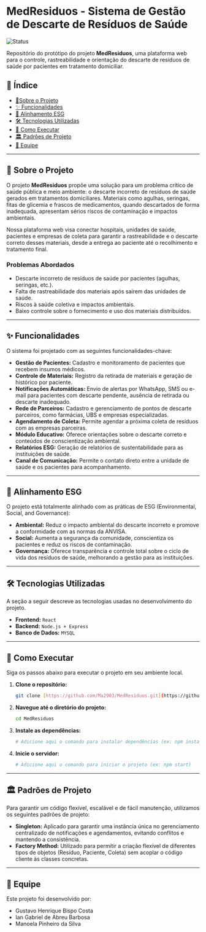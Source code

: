 # MedResiduos - Sistema de Gestão de Descarte de Resíduos de Saúde
![Status](https://img.shields.io/badge/status-em%20desenvolvimento-yellow)

Repositório do protótipo do projeto **MedResiduos**, uma plataforma web para o controle, rastreabilidade e orientação do descarte de resíduos de saúde por pacientes em tratamento domiciliar.

## 📄 Índice

- [📖Sobre o Projeto](#-sobre-o-projeto)
- [✨ Funcionalidades](#-funcionalidades)
- [🌱 Alinhamento ESG](#-alinhamento-esg)
- [🛠️ Tecnologias Utilizadas](#️-tecnologias-utilizadas)
- [🚀 Como Executar](#-como-executar)
- [🏛️ Padrões de Projeto](#️-padrões-de-projeto)
- [👥 Equipe](#-equipe)

---

## 📖 Sobre o Projeto

O projeto **MedResiduos** propõe uma solução para um problema crítico de saúde pública e meio ambiente: o descarte incorreto de resíduos de saúde gerados em tratamentos domiciliares. Materiais como agulhas, seringas, fitas de glicemia e frascos de medicamentos, quando descartados de forma inadequada, apresentam sérios riscos de contaminação e impactos ambientais.

Nossa plataforma web visa conectar hospitais, unidades de saúde, pacientes e empresas de coleta para garantir a rastreabilidade e o descarte correto desses materiais, desde a entrega ao paciente até o recolhimento e tratamento final.

### Problemas Abordados
- Descarte incorreto de resíduos de saúde por pacientes (agulhas, seringas, etc.).
- Falta de rastreabilidade dos materiais após saírem das unidades de saúde.
- Riscos à saúde coletiva e impactos ambientais.
- Baixo controle sobre o fornecimento e uso dos materiais distribuídos.

---

## ✨ Funcionalidades

O sistema foi projetado com as seguintes funcionalidades-chave:

-   **Gestão de Pacientes:** Cadastro e monitoramento de pacientes que recebem insumos médicos.
-   **Controle de Materiais:** Registro da retirada de materiais e geração de histórico por paciente.
-   **Notificações Automáticas:** Envio de alertas por WhatsApp, SMS ou e-mail para pacientes com descarte pendente, ausência de retirada ou descarte inadequado.
-   **Rede de Parceiros:** Cadastro e gerenciamento de pontos de descarte parceiros, como farmácias, UBS e empresas especializadas.
-   **Agendamento de Coleta:** Permite agendar a próxima coleta de resíduos com as empresas parceiras.
-   **Módulo Educativo:** Oferece orientações sobre o descarte correto e conteúdos de conscientização ambiental.
-   **Relatórios ESG:** Geração de relatórios de sustentabilidade para as instituições de saúde.
-   **Canal de Comunicação:** Permite o contato direto entre a unidade de saúde e os pacientes para acompanhamento.

---

## 🌱 Alinhamento ESG

O projeto está totalmente alinhado com as práticas de ESG (Environmental, Social, and Governance):

-   **Ambiental:** Reduz o impacto ambiental do descarte incorreto e promove a conformidade com as normas da ANVISA.
-   **Social:** Aumenta a segurança da comunidade, conscientiza os pacientes e reduz os riscos de contaminação.
-   **Governança:** Oferece transparência e controle total sobre o ciclo de vida dos resíduos de saúde, melhorando a gestão para as instituições.

---

## 🛠️ Tecnologias Utilizadas

A seção a seguir descreve as tecnologias usadas no desenvolvimento do projeto.

-   **Frontend:** `React`
-   **Backend:** `Node.js + Express`
-   **Banco de Dados:** `MYSQL`

---

## 🚀 Como Executar

Siga os passos abaixo para executar o projeto em seu ambiente local.

1.  **Clone o repositório:**
    ```sh
    git clone [https://github.com/Ma2903/MedResiduos.git](https://github.com/Ma2903/MedResiduos.git)
    ```
2.  **Navegue até o diretório do projeto:**
    ```sh
    cd MedResiduos
    ```
3.  **Instale as dependências:**
    ```sh
    # Adicione aqui o comando para instalar dependências (ex: npm install)
    ```
4.  **Inicie o servidor:**
    ```sh
    # Adicione aqui o comando para iniciar o projeto (ex: npm start)
    ```

---

## 🏛️ Padrões de Projeto

Para garantir um código flexível, escalável e de fácil manutenção, utilizamos os seguintes padrões de projeto:

-   **Singleton:** Aplicado para garantir uma instância única no gerenciamento centralizado de notificações e agendamentos, evitando conflitos e mantendo a consistência.
-   **Factory Method:** Utilizado para permitir a criação flexível de diferentes tipos de objetos (Resíduo, Paciente, Coleta) sem acoplar o código cliente às classes concretas.

---

## 👥 Equipe

Este projeto foi desenvolvido por:

-   Gustavo Henrique Bispo Costa
-   Ian Gabriel de Abreu Barbosa
-   Manoela Pinheiro da Silva
